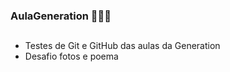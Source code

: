 ### AulaGeneration 👩🏻‍💻
##

- Testes de Git e GitHub das aulas da Generation
- Desafio fotos e poema